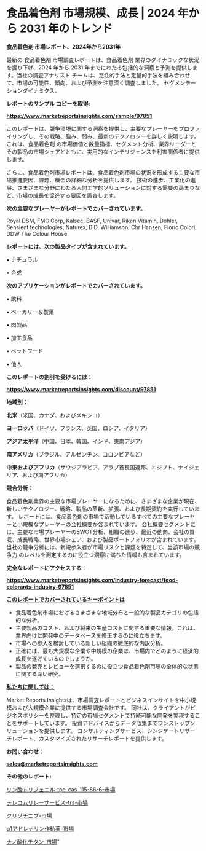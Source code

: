 # 食品着色剤 市場規模、成長 | 2024 年から 2031 年のトレンド

<strong>食品着色剤 市場レポート、2024年から2031年</strong>

最新の 食品着色剤 市場調査レポートは、食品着色剤 業界のダイナミックな状況を掘り下げ、2024 年から 2031 年までにわたる包括的な洞察と予測を提供します。当社の調査アナリスト チームは、定性的手法と定量的手法を組み合わせて、市場の可能性、傾向、および予測を注意深く調査しました。 セグメンテーションダイナミクス。



<strong>レポートのサンプル コピーを取得:</strong> <a href=https://www.marketreportsinsights.com/sample/97851>

<strong><u>https://www.marketreportsinsights.com/sample/97851</u></strong></a>

このレポートは、競争環境に関する洞察を提供し、主要なプレーヤーをプロファイリングし、その戦略、強み、弱み、最新のテクノロジーを詳しく説明します。 これは、食品着色剤 の市場価値と数量指標、セグメント分析、業界リーダーとその製品の市場シェアとともに、実用的なインテリジェンスを利害関係者に提供します。

さらに、食品着色剤市場レポートは、食品着色剤市場の状況を形成する主要な市場推進要因、課題、機会の詳細な分析を提供します。 技術の進歩、工業化の進展、さまざまな分野にわたる人間工学的ソリューションに対する需要の高まりなど、市場の成長を促進する要因を調査します。



<strong><u>次の主要なプレーヤーがレポートでカバーされています。</u></strong>

Royal DSM, FMC Corp, Kalsec, BASF, Univar, Riken Vitamin, Dohler, Sensient technologies, Naturex, D.D. Williamson, Chr Hansen, Fiorio Colori, DDW The Colour House



<strong><u><b>レポートには、次の製品タイプが含まれています。</b></u></strong>

• ナチュラル

• 合成



<strong><b>次のアプリケーションがレポートでカバーされています。</b></strong>

• 飲料

• ベーカリー＆製菓

• 肉製品

• 加工食品

• ペットフード

• 他人



<strong><b>このレポートの割引を受けるには：</b></strong><a href=https://www.marketreportsinsights.com/discount/97851>

<strong><u>https://www.marketreportsinsights.com/discount/97851</u></strong></a>



<strong>地域別：</strong>



<strong>北米</strong>（米国、カナダ、およびメキシコ）



<strong>ヨーロッパ</strong>（ドイツ、フランス、英国、ロシア、イタリア）



<strong>アジア太平洋</strong>（中国、日本、韓国、インド、東南アジア）



<strong>南アメリカ</strong>（ブラジル、アルゼンチン、コロンビアなど）



<strong>中東およびアフリカ</strong>（サウジアラビア、アラブ首長国連邦、エジプト、ナイジェリア、および南アフリカ）



<strong>競合分析：</strong>

食品着色剤業界の主要な市場プレーヤーになるために、さまざまな企業が現在、新しいテクノロジー、戦略、製品の革新、拡張、および長期契約を実行しています。 レポートには、食品着色剤の市場で活動しているすべての主要なプレーヤーと小規模なプレーヤーの会社概要が含まれています。 会社概要セグメントには、主要な市場プレーヤーのSWOT分析、組織の進歩、最近の動向、会社の買収、成長戦略、世界市場シェア、および製品ポートフォリオが含まれています。 当社の競争分析には、新規参入者が市場リスクと課題を特定して、当該市場の競争力 のレベルを測定するのに役立つ洞察に満ちた情報も含まれています。



<strong>完全なレポートにアクセスする</strong>：

<a href=https://www.marketreportsinsights.com/industry-forecast/food-colorants-industry-97851>

<strong><u>https://www.marketreportsinsights.com/industry-forecast/food-colorants-industry-97851</u></strong></a>



<strong><u><b>このレポートでカバーされているキーポイントは</b></u></strong>
<ul>
  <li>食品着色剤市場におけるさまざまな地域分布と一般的な製品カテゴリの包括的な分析。</li>
  <li>主要製品のコスト、および将来の生産コストに関する重要な情報。これは、業界向けに開発中のデータベースを修正するのに役立ちます。</li>
  <li>市場への参入を検討している新しい組織の徹底的な内訳分析。</li>
  <li>正確には、最も大規模な企業や中規模の企業は、市場内でどのように経済的成長を遂げているのでしょうか。</li>
  <li>製品の発売とレビューを選択するのに役立つ食品着色剤市場の全体的な状態に関する深い研究。</li>
</ul>


<strong><u><b>私たちに関しては：</b></u></strong>

Market Reports Insightsは、市場調査レポートとビジネスインサイトを中小規模および大規模企業に提供する市場調査会社です。 同社は、クライアントがビジネスポリシーを整理し、特定の市場セグメントで持続可能な開発を実現することをサポートしています。 投資アドバイスからデータ収集までワンストップソリューションを提供します。 コンサルティングサービス、シンジケートリサーチレポート、カスタマイズされたリサーチレポートを提供します。



<strong><b>お問い合わせ</b></strong>：

<a href=mailto:sales@marketreportsinsights.com>

<strong><u>sales@marketreportsinsights.com</u></strong></a>



<strong>その他のレポート:</strong>

<a href=https://www.linkedin.com/pulse/リン酸トリフェニル-tpe-cas-115-86-6-市場-2023-収益と成長ドライバー-2030-pr-news-hub-6ycbf/>リン酸トリフェニル-tpe-cas-115-86-6-市場</a>

<a href=https://www.linkedin.com/pulse/テレコムリレーサービス-trs-市場-2030-年までの需要に焦点を当てた-gvhff/>テレコムリレーサービス-trs-市場</a>

<a href=https://www.linkedin.com/pulse/クリゾチニブ-市場-2023-総合分析と事業成長戦略-2030-data-dive-discoveries-24-analysis-gafbf/>クリゾチニブ-市場</a>

<a href=https://www.linkedin.com/pulse/α1アドレナリン作動薬-市場-2023-収益と成長ドライバー-2030-v3onf/>α1アドレナリン作動薬-市場</a>

<a href=https://www.linkedin.com/pulse/ナノ酸化チタン-市場-2023-総合分析と事業成長戦略-2030-data-dive-discoveries-24-analysis-a16vf/>ナノ酸化チタン-市場</a>"
